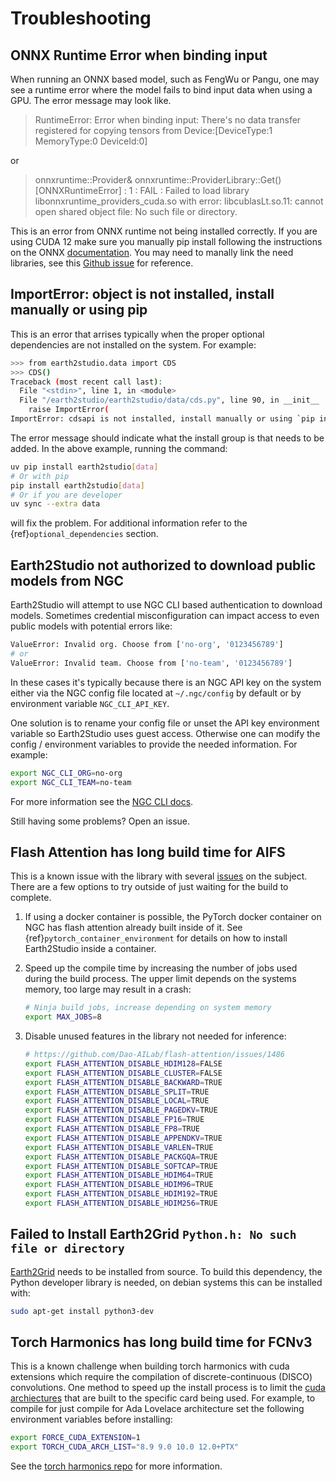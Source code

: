 # Troubleshooting

## ONNX Runtime  Error when binding input

When running an ONNX based model, such as FengWu or Pangu, one may see a runtime error
where the model fails to bind input data when using a GPU. The error message may look
like.
> RuntimeError: Error when binding input: There's no data transfer registered for
>copying tensors from Device:[DeviceType:1 MemoryType:0 DeviceId:0]

or
> onnxruntime::Provider& onnxruntime::ProviderLibrary::Get() [ONNXRuntimeError] : 1 :
>FAIL : Failed to load library libonnxruntime_providers_cuda.so with error:
> libcublasLt.so.11: cannot open shared object file: No such file or directory.

This is an error from ONNX runtime not being installed correctly.
If you are using CUDA 12 make sure you manually pip install following the instructions
on the ONNX [documentation](https://onnxruntime.ai/docs/install/#python-installs).
You may need to manally link the need libraries, see this
[Github issue](https://github.com/microsoft/onnxruntime/issues/19616) for reference.

## ImportError: object is not installed, install manually or using pip

This is an error that arrises typically when the proper optional dependencies are not
installed on the system.
For example:

```bash
>>> from earth2studio.data import CDS
>>> CDS()
Traceback (most recent call last):
  File "<stdin>", line 1, in <module>
  File "/earth2studio/earth2studio/data/cds.py", line 90, in __init__
    raise ImportError(
ImportError: cdsapi is not installed, install manually or using `pip install earth2studio[data]`
```

The error message should indicate what the install group is that needs to be added.
In the above example, running the command:

```bash
uv pip install earth2studio[data]
# Or with pip
pip install earth2studio[data]
# Or if you are developer
uv sync --extra data
```

will fix the problem.
For additional information refer to the {ref}`optional_dependencies` section.

## Earth2Studio not authorized to download public models from NGC

Earth2Studio will attempt to use NGC CLI based authentication to download models.
Sometimes credential misconfiguration can impact access to even public models with
potential errors like:

```bash
ValueError: Invalid org. Choose from ['no-org', '0123456789']
# or
ValueError: Invalid team. Choose from ['no-team', '0123456789']
```

In these cases it's typically because there is an NGC API key on the system either via
the NGC config file located at `~/.ngc/config` by default or by environment variable
`NGC_CLI_API_KEY`.

One solution is to rename your config file or unset the API key environment variable so
Earth2Studio uses guest access.
Otherwise one can modify the config / environment variables to provide the needed
information.
For example:

```bash
export NGC_CLI_ORG=no-org
export NGC_CLI_TEAM=no-team
```

For more information see the [NGC CLI docs](https://docs.ngc.nvidia.com/cli/index.html).

Still having some problems? Open an issue.

## Flash Attention has long build time for AIFS

This is a known issue with the library with several [issues](https://github.com/Dao-AILab/flash-attention/issues/1038)
on the subject.
There are a few options to try outside of just waiting for the build to complete.

1. If using a docker container is possible, the PyTorch docker container on NGC has
  flash attention already built inside of it. See {ref}`pytorch_container_environment`
  for details on how to install Earth2Studio inside a container.

2. Speed up the compile time by increasing the number of jobs used during the build
  process. The upper limit depends on the systems memory, too large may result in
  a crash:

    ```bash
    # Ninja build jobs, increase depending on system memory
    export MAX_JOBS=8
    ```

3. Disable unused features in the library not needed for inference:

    ```bash
    # https://github.com/Dao-AILab/flash-attention/issues/1486
    export FLASH_ATTENTION_DISABLE_HDIM128=FALSE
    export FLASH_ATTENTION_DISABLE_CLUSTER=FALSE
    export FLASH_ATTENTION_DISABLE_BACKWARD=TRUE
    export FLASH_ATTENTION_DISABLE_SPLIT=TRUE
    export FLASH_ATTENTION_DISABLE_LOCAL=TRUE
    export FLASH_ATTENTION_DISABLE_PAGEDKV=TRUE
    export FLASH_ATTENTION_DISABLE_FP16=TRUE
    export FLASH_ATTENTION_DISABLE_FP8=TRUE
    export FLASH_ATTENTION_DISABLE_APPENDKV=TRUE
    export FLASH_ATTENTION_DISABLE_VARLEN=TRUE
    export FLASH_ATTENTION_DISABLE_PACKGQA=TRUE
    export FLASH_ATTENTION_DISABLE_SOFTCAP=TRUE
    export FLASH_ATTENTION_DISABLE_HDIM64=TRUE
    export FLASH_ATTENTION_DISABLE_HDIM96=TRUE
    export FLASH_ATTENTION_DISABLE_HDIM192=TRUE
    export FLASH_ATTENTION_DISABLE_HDIM256=TRUE
    ```

## Failed to Install Earth2Grid `Python.h: No such file or directory`

[Earth2Grid](https://github.com/NVlabs/earth2grid) needs to be installed from source.
To build this dependency, the Python developer library is needed, on debian systems this
can be installed with:

```bash
sudo apt-get install python3-dev
```

## Torch Harmonics has long build time for FCNv3

This is a known challenge when building torch harmonics with cuda extensions which
require the compilation of discrete-continuous (DISCO) convolutions.
One method to speed up the install process is to limit the [cuda archiectures](https://developer.nvidia.com/cuda-gpus)
that are built to the specific card being used.
For example, to compile for just compile for Ada Lovelace architecture set the
following environment variables before installing:

```bash
export FORCE_CUDA_EXTENSION=1
export TORCH_CUDA_ARCH_LIST="8.9 9.0 10.0 12.0+PTX"
```

See the [torch harmonics repo](https://github.com/NVIDIA/torch-harmonics) for more
information.
